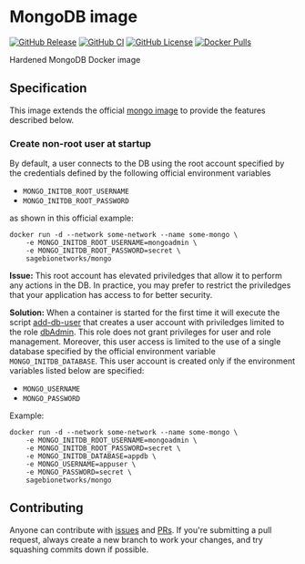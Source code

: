 # MongoDB image

[![GitHub Release](https://img.shields.io/github/release/Sage-Bionetworks/mongo.svg?include_prereleases&color=94398d&labelColor=555555&logoColor=ffffff&style=for-the-badge&logo=github)](https://github.com/Sage-Bionetworks/mongo/releases)
[![GitHub CI](https://img.shields.io/github/workflow/status/Sage-Bionetworks/mongo/ci.svg?color=94398d&labelColor=555555&logoColor=ffffff&style=for-the-badge&logo=github)](https://github.com/Sage-Bionetworks/mongo/actions)
[![GitHub License](https://img.shields.io/github/license/Sage-Bionetworks/mongo.svg?color=94398d&labelColor=555555&logoColor=ffffff&style=for-the-badge&logo=github)](https://github.com/Sage-Bionetworks/mongo/blob/main/LICENSE)
[![Docker Pulls](https://img.shields.io/docker/pulls/sagebionetworks/mongo.svg?color=94398d&labelColor=555555&logoColor=ffffff&style=for-the-badge&label=pulls&logo=docker)](https://hub.docker.com/r/sagebionetworks/mongo)

Hardened MongoDB Docker image

## Specification

This image extends the official [mongo image](https://hub.docker.com/_/mongo)
to provide the features described below.

### Create non-root user at startup

By default, a user connects to the DB using the root account specified by
the credentials defined by the following official environment variables

- `MONGO_INITDB_ROOT_USERNAME`
- `MONGO_INITDB_ROOT_PASSWORD`

as shown in this official example:

```console
docker run -d --network some-network --name some-mongo \
    -e MONGO_INITDB_ROOT_USERNAME=mongoadmin \
    -e MONGO_INITDB_ROOT_PASSWORD=secret \
    sagebionetworks/mongo
```

**Issue:** This root account has elevated priviledges that allow it to perform any actions
in the DB. In practice, you may prefer to restrict the priviledges that your
application has access to for better security.

**Solution:** When a container is started for the first time it will execute the
script [add-db-user](add-db-user) that creates a user account with priviledges
limited to the role [dbAdmin]. This role does not grant privileges for user
and role management. Moreover, this user access is limited to the use of a
single database specified by the official environment variable
`MONGO_INITDB_DATABASE`. This user account is created only if the environment
variables listed below are specified:

- `MONGO_USERNAME`
- `MONGO_PASSWORD`

Example:

```console
docker run -d --network some-network --name some-mongo \
    -e MONGO_INITDB_ROOT_USERNAME=mongoadmin \
    -e MONGO_INITDB_ROOT_PASSWORD=secret \
    -e MONGO_INITDB_DATABASE=appdb \
    -e MONGO_USERNAME=appuser \
    -e MONGO_PASSWORD=secret \
    sagebionetworks/mongo
```

## Contributing

Anyone can contribute with [issues] and [PRs]. If you're submitting a pull
request, always create a new branch to work your changes, and try squashing
commits down if possible.

<!-- Links -->

[mongo image]: https://hub.docker.com/_/mongo
[dbAdmin]: https://docs.mongodb.com/manual/reference/built-in-roles/#dbAdmin
[sagebionetworks/mongo]: https://hub.docker.com/repository/docker/sagebionetworks/mongo
[issues]: https://github.com/Sage-Bionetworks/mongo/issues
[PRs]:https://github.com/Sage-Bionetworks/mongo/pulls
